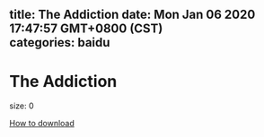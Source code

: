 
title: The Addiction
date: Mon Jan 06 2020 17:47:57 GMT+0800 (CST)    
categories: baidu
---

# The Addiction
size: 0
 
 

[How to download](https://bpcam.bemobtrk.com/go/2ceec3aa-1ca2-46d6-b9ff-aaa5c184517c?jno=4253)